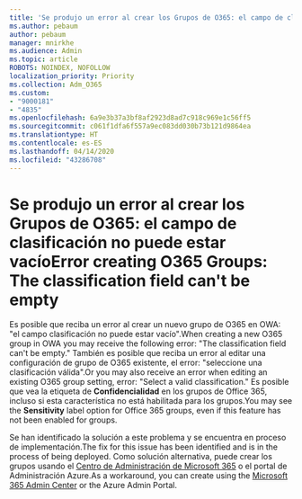```yaml
---
title: 'Se produjo un error al crear los Grupos de O365: el campo de clasificación no puede estar vacío'
ms.author: pebaum
author: pebaum
manager: mnirkhe
ms.audience: Admin
ms.topic: article
ROBOTS: NOINDEX, NOFOLLOW
localization_priority: Priority
ms.collection: Adm_O365
ms.custom:
- "9000181"
- "4835"
ms.openlocfilehash: 6a9e3b37a3bf8af2923d8ad7c918c969e1c56ff5
ms.sourcegitcommit: c061f1dfa6f557a9ec083dd030b73b121d9864ea
ms.translationtype: HT
ms.contentlocale: es-ES
ms.lasthandoff: 04/14/2020
ms.locfileid: "43286708"
---
```

# <a name="error-creating-o365-groups-the-classification-field-cant-be-empty"></a><span data-ttu-id="24869-102">Se produjo un error al crear los Grupos de O365: el campo de clasificación no puede estar vacío</span><span class="sxs-lookup"><span data-stu-id="24869-102">Error creating O365 Groups: The classification field can't be empty</span></span>

<span data-ttu-id="24869-103">Es posible que reciba un error al crear un nuevo grupo de O365 en OWA: "el campo clasificación no puede estar vacío".</span><span class="sxs-lookup"><span data-stu-id="24869-103">When creating a new O365 group in OWA you may receive the following error: "The classification field can't be empty."</span></span>  <span data-ttu-id="24869-104">También es posible que reciba un error al editar una configuración de grupo de O365 existente, el error: "seleccione una clasificación válida".</span><span class="sxs-lookup"><span data-stu-id="24869-104">Or you may also receive an error when editing an existing O365 group setting, error: "Select a valid classification."</span></span>   <span data-ttu-id="24869-105">Es posible que vea la etiqueta de **Confidencialidad** en los grupos de Office 365, incluso si esta característica no está habilitada para los grupos.</span><span class="sxs-lookup"><span data-stu-id="24869-105">You may see the **Sensitivity** label option for Office 365 groups, even if this feature has not been enabled for groups.</span></span>

<span data-ttu-id="24869-106">Se han identificado la solución a este problema y se encuentra en proceso de implementación.</span><span class="sxs-lookup"><span data-stu-id="24869-106">The fix for this issue has been identified and is in the process of being deployed.</span></span>  <span data-ttu-id="24869-107">Como solución alternativa, puede crear los grupos usando el [Centro de Administración de Microsoft 365](https://docs.microsoft.com/microsoft-365/admin/create-groups/create-groups?view=o365-worldwide) o el portal de Administración Azure.</span><span class="sxs-lookup"><span data-stu-id="24869-107">As a workaround, you can create using the [Microsoft 365 Admin Center](https://docs.microsoft.com/microsoft-365/admin/create-groups/create-groups?view=o365-worldwide) or the Azure Admin Portal.</span></span>
